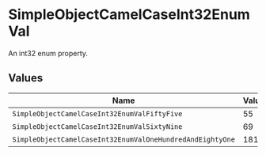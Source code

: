 # SimpleObjectCamelCaseInt32EnumVal

An int32 enum property.


## Values

| Name                                                      | Value                                                     |
| --------------------------------------------------------- | --------------------------------------------------------- |
| `SimpleObjectCamelCaseInt32EnumValFiftyFive`              | 55                                                        |
| `SimpleObjectCamelCaseInt32EnumValSixtyNine`              | 69                                                        |
| `SimpleObjectCamelCaseInt32EnumValOneHundredAndEightyOne` | 181                                                       |